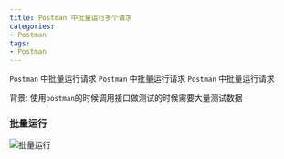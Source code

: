 ```yaml
---
title: Postman 中批量运行多个请求
categories: 
- Postman
tags:
- Postman
---
```

`Postman`  中批量运行请求
`Postman`  中批量运行请求
`Postman`  中批量运行请求

背景: 使用`postman`的时候调用接口做测试的时候需要大量测试数据

### 批量运行

![批量运行](/img/other/postman/postman_runner.png "批量运行")































